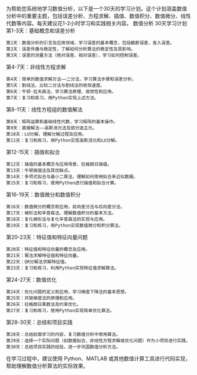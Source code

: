 为帮助您系统地学习数值分析，以下是一个30天的学习计划。这个计划涵盖数值分析中的重要主题，包括误差分析、方程求解、插值、数值积分、数值微分、线性代数等内容。每天建议花1-2小时学习和实践相关内容。
数值分析 30天学习计划
第1-3天：基础概念和误差分析

    第1天：数值分析的引言及应用领域，学习误差的基本概念，包括截断误差、舍入误差。
    第2天：误差传播与稳定性，了解如何分析算法的稳定性及其影响。
    第3天：误差的测量方法（绝对误差、相对误差），学习如何控制误差。

第4-7天：非线性方程求解

    第4天：简单的数值求解方法——二分法，学习算法步骤和误差分析。
    第5天：割线法，比较二分法与割线法的收敛速度。
    第6天：牛顿-拉夫森法，学习算法原理、收敛性和应用。
    第7天：复习和练习，用Python实现上述方法。

第8-11天：线性方程组的数值解法

    第8天：矩阵运算和基础线性代数，学习矩阵的基本操作。
    第9天：直接解法——高斯消元法及部分选主元。
    第10天：LU分解，理解分解过程及应用。
    第11天：复习和练习，用Python实现高斯消元和LU分解。

第12-15天：插值和拟合

    第12天：插值的基本概念与应用场景，拉格朗日插值。
    第13天：牛顿插值法及其优缺点。
    第14天：多项式拟合与最小二乘法，理解如何使用拟合来近似数据。
    第15天：复习和练习，使用Python进行插值和拟合计算。

第16-19天：数值微分和数值积分

    第16天：数值微分的概念和应用，前向差分法与后向差分法。
    第17天：梯形法和辛普森法，理解数值积分的基本方法。
    第18天：复化梯形法与复化辛普森法的实现与应用。
    第19天：复习和练习，用Python实现数值微分和积分算法。

第20-23天：特征值和特征向量问题

    第20天：特征值和特征向量的概念及应用。
    第21天：幂法求解特征值和特征向量。
    第22天：QR分解法求解特征值。
    第23天：复习和练习，利用Python实现特征值求解算法。

第24-27天：数值优化

    第24天：优化问题的定义和应用，学习梯度下降法的基本思想。
    第25天：共轭梯度法的原理和应用。
    第26天：拉格朗日乘数法及约束优化。
    第27天：复习和练习，使用Python实现简单优化算法。

第28-30天：总结和项目实践

    第28天：总结前面学习的内容，复习数值分析中常用算法。
    第29天：选择一个实际问题（如数据拟合、非线性方程求解或优化问题）作为小项目进行实践。
    第30天：总结项目实践的经验，进一步巩固数值分析方法。

在学习过程中，建议使用 Python、MATLAB 或其他数值计算工具进行代码实现，帮助理解数值分析算法的实际效果。